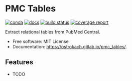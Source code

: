# PMC Tables


[![conda](https://img.shields.io/conda/dn/ostrokach/pmc_tables.svg?style=flat-square)](https://anaconda.org/ostrokach/pmc_tables/)
[![docs](https://img.shields.io/badge/docs-v0.1.0-blue.svg?style=flat-square)](https://ostrokach.gitlab.io/pmc_tables/)
[![build status](https://gitlab.com/ostrokach/pmc_tables/badges/master/build.svg)](https://gitlab.com/ostrokach/pmc_tables/commits/master/)
[![coverage report](https://gitlab.com/ostrokach/pmc_tables/badges/master/coverage.svg)](https://gitlab.com/ostrokach/pmc_tables/commits/master/)

Extract relational tables from PubMed Central.


* Free software: MIT License
* Documentation: https://ostrokach.gitlab.io/pmc_tables/.


## Features

* TODO
